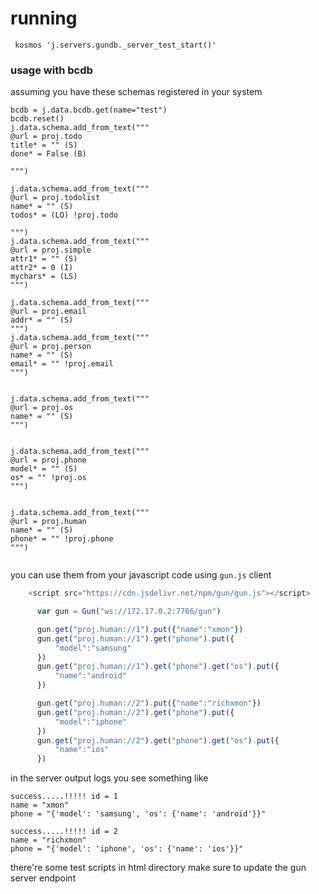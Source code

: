 # running
```
 kosmos 'j.servers.gundb._server_test_start()'
```

### usage with bcdb

assuming you have these schemas registered in your system

```
bcdb = j.data.bcdb.get(name="test")
bcdb.reset()
j.data.schema.add_from_text("""
@url = proj.todo
title* = "" (S)
done* = False (B)

""")

j.data.schema.add_from_text("""
@url = proj.todolist
name* = "" (S)
todos* = (LO) !proj.todo

""")
j.data.schema.add_from_text("""
@url = proj.simple
attr1* = "" (S)
attr2* = 0 (I)
mychars* = (LS) 
""")

j.data.schema.add_from_text("""
@url = proj.email
addr* = "" (S)
""")
j.data.schema.add_from_text("""
@url = proj.person
name* = "" (S)
email* = "" !proj.email
""")


j.data.schema.add_from_text("""
@url = proj.os
name* = "" (S)
""")


j.data.schema.add_from_text("""
@url = proj.phone
model* = "" (S)
os* = "" !proj.os
""")


j.data.schema.add_from_text("""
@url = proj.human
name* = "" (S)
phone* = "" !proj.phone
""")


```
you can use them from your javascript code using `gun.js` client

```javascript
    <script src="https://cdn.jsdelivr.net/npm/gun/gun.js"></script>

      var gun = Gun("ws://172.17.0.2:7766/gun")

      gun.get("proj.human://1").put({"name":"xmon"})
      gun.get("proj.human://1").get("phone").put({
          "model":"samsung"
      })
      gun.get("proj.human://1").get("phone").get("os").put({
          "name":"android"
      })

      gun.get("proj.human://2").put({"name":"richxmon"})
      gun.get("proj.human://2").get("phone").put({
          "model":"iphone"
      })
      gun.get("proj.human://2").get("phone").get("os").put({
          "name":"ios"
      })
```

in the server output logs you see something like

```
success.....!!!!! id = 1
name = "xmon"
phone = "{'model': 'samsung', 'os': {'name': 'android'}}"

success.....!!!!! id = 2
name = "richxmon"
phone = "{'model': 'iphone', 'os': {'name': 'ios'}}"

```


there're some test scripts in html directory make sure to update the gun server endpoint